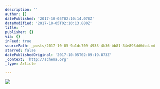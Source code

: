 ```yaml
---
description: ''
author: []
datePublished: '2017-10-05T02:10:14.078Z'
dateModified: '2017-10-05T02:10:13.880Z'
title: ''
publisher: {}
via: {}
inFeed: true
sourcePath: _posts/2017-10-05-9a1dc709-4933-4b36-bb81-34e893dd6dcd.md
starred: false
datePublishedOriginal: '2017-10-05T02:09:19.873Z'
_context: 'http://schema.org'
_type: Article

---
```

![](https://the-grid-user-content.s3-us-west-2.amazonaws.com/83726aff-1404-489b-b14f-8bc51762f9a0.jpg)